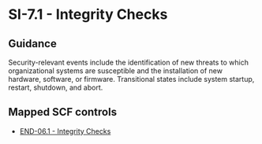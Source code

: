 # SI-7.1 - Integrity Checks
## Guidance
Security-relevant events include the identification of new threats to which organizational systems are susceptible and the installation of new hardware, software, or firmware. Transitional states include system startup, restart, shutdown, and abort.
## Mapped SCF controls
- [END-06.1 - Integrity Checks](../scf/end-061-integritychecks.md)